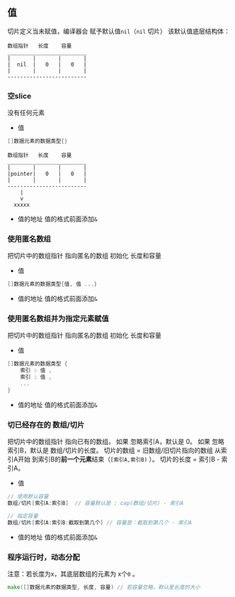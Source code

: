 ##  值
切片定义当未赋值，编译器会 赋予默认值`nil`（`nil` 切片）
该默认值底层结构体：
```shell
数组指针   长度    容量
_________________________
|       |       |       |
|  nil  |   0   |   0   |
|       |       |       |
-------------------------
```



###   空slice
没有任何元素

* 值
```go
[]数据元素的数据类型{}
```
```shell
数组指针   长度    容量
_________________________
|       |       |       |
|pointer|   0   |   0   |
|       |       |       |
-------------------------
    |
	v
  xxxxx
```
* 值的地址
值的格式前面添加`&` 



###   使用匿名数组
把切片中的数组指针 指向匿名的数组
初始化 长度和容量

* 值
```go
[]数据元素的数据类型{值, 值 ...}
```
* 值的地址
值的格式前面添加`&` 



###   使用匿名数组并为指定元素赋值
把切片中的数组指针 指向匿名的数组
初始化 长度和容量

* 值
```go
[]数据元素的数据类型 {
	索引 : 值 ,
	索引 : 值 ,
	...
}
```
* 值的地址
值的格式前面添加`&` 



###   切已经存在的 数组/切片
把切片中的数组指针 指向已有的数组。
如果 忽略索引A，默认是 0。
如果 忽略索引B，默认是 数组/切片的长度。
切片的数组 = 旧数组/旧切片指向的数组 从索引A开始 到索引B的**前一个元素**结束（`[索引A,索引B)` ）。
切片的长度 = 索引B - 索引A。

* 值
```go
// 使用默认容量
数组/切片[索引A:索引B]	// 容量默认是 : cap(数组/切片) - 索引A
```
```go
// 指定容量
数组/切片[索引A:索引B:截取到第几个] // 容量是：截取到第几个 - 索引A
```
* 值的地址
值的格式前面添加`&` 



###   程序运行时，动态分配
注意：若长度为x，其底层数组的元素为 x个`0` 。

```go
make([]数据元素的数据类型, 长度, 容量) // 若容量忽略，默认是长度的大小
```
